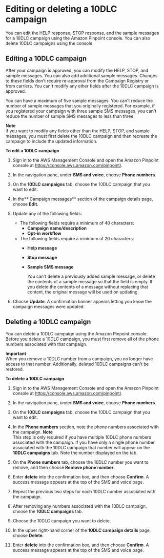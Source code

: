# Editing or deleting a 10DLC campaign<a name="settings-sms-10dlc-modify-campaign"></a>

You can edit the HELP response, STOP response, and the sample messages for a 10DLC campaign using the Amazon Pinpoint console\. You can also delete 10DLC campaigns using the console\.

## Editing a 10DLC campaign<a name="settings-sms-10dlc-modify-campaign-edit"></a>

After your campaign is approved, you can modify the HELP, STOP, and sample messages\. You can also add additional sample messages\. Changes to these fields don't require re\-approval from the Campaign Registry or from carriers\. You can't modify any other fields after the 10DLC campaign is approved\.

You can have a maximum of five sample messages\. You can't reduce the number of sample messages that you originally registered\. For example, if you registered your campaign with three sample SMS messages, you can't reduce the number of sample SMS messages to less than three\. 

**Note**  
If you want to modify any fields other than the HELP, STOP, and sample messages, you must first delete the 10DLC campaign and then recreate the campaign to include the updated information\.

**To edit a 10DLC campaign**

1. Sign in to the AWS Management Console and open the Amazon Pinpoint console at [https://console\.aws\.amazon\.com/pinpoint/](https://console.aws.amazon.com/pinpoint/)\.

1. In the navigation pane, under **SMS and voice**, choose **Phone numbers**\.

1. On the **10DLC campaigns** tab, choose the 10DLC campaign that you want to edit\. 

1. In the** Campaign messages** section of the campaign details page, choose **Edit\.**

1. Update any of the following fields:
   + The following fields require a minimum of 40 characters:
     + **Campaign name/description**
     + **Opt\-in workflow**
   + The following fields require a minimum of 20 characters:
     + **Help message**
     + **Stop message**
     + **Sample SMS message**

       You can't delete a previously added sample message, or delete the contents of a sample message so that the field is empty\. If you delete the contents of a message without replacing that content, the original message will be used on updating\.

1. Choose **Update**\. A confirmation banner appears letting you know the campaign messages were updated\.

## Deleting a 10DLC campaign<a name="settings-sms-10dlc-modify-campaign-delete"></a>

You can delete a 10DLC campaign using the Amazon Pinpoint console\. Before you delete a 10DLC campaign, you must first remove all of the phone numbers associated with that campaign\.

**Important**  
When you remove a 10DLC number from a campaign, you no longer have access to that number\. Additionally, deleted 10DLC campaigns can't be restored\.

**To delete a 10DLC campaign**

1. Sign in to the AWS Management Console and open the Amazon Pinpoint console at [https://console\.aws\.amazon\.com/pinpoint/](https://console.aws.amazon.com/pinpoint/)\.

1. In the navigation pane, under **SMS and voice**, choose **Phone numbers**\.

1. On the **10DLC campaigns** tab, choose the 10DLC campaign that you want to edit\. 

1. In the **Phone numbers** section, note the phone numbers associated with the campaign\.
**Note**  
This step is only required if you have multiple 10DLC phone numbers associated with the campaign\. If you have only a single phone number associated with the 10DLC campaign that number will appear on the **10DLC campaigns** tab\. Note the number displayed on the tab\.

1. On the **Phone numbers** tab, choose the 10DLC number you want to remove, and then choose **Remove phone number**\.

1. Enter **delete** into the confirmation box, and then choose **Confirm**\. A success message appears at the top of the SMS and voice page\.

1. Repeat the previous two steps for each 10DLC number associated with the campaign\.

1. After removing any numbers associated with the 10DLC campaign, choose the **10DLC campaigns** tab\.

1. Choose the 10DLC campaign you want to delete\.

1. In the upper right\-hand corner of the **10DLC campaign details** page, choose **Delete**\.

1. Enter **delete** into the confirmation box, and then choose **Confirm**\. A success message appears at the top of the SMS and voice page\.